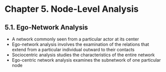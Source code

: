 # Chapter 5. Node-Level Analysis

## 5.1. Ego-Network Analysis
- A network commonly seen from a particular actor at its center
- Ego-network analysis involves the examination of the relations that extend from a particular individual outward to their contacts
- Sociocentric analysis studies the characteristics of the entire network
- Ego-centric network analysis examines the subnetwork of one particular node
